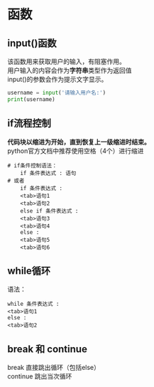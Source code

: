 # 函数
## input()函数
该函数用来获取用户的输入，有阻塞作用。  
用户输入的内容会作为**字符串**类型作为返回值  
input()的参数会作为提示文字显示。  
```python
username = input('请输入用户名:')
print(username)
```
## if流程控制
**代码块以缩进<tab>为开始，直到恢复上一级缩进时结束。**  
python官方文档中推荐使用空格（4个）进行缩进
```
# if条件控制语法：
    if 条件表达式 : 语句  
# 或者
    if 条件表达式 :
    <tab>语句1
    <tab>语句2
    else if 条件表达式 :
    <tab>语句3
    <tab>语句4
    else :
    <tab>语句5
    <tab>语句6
```    
## while循环
语法：
```
while 条件表达式 :
<tab>语句1
else :
<tab>语句2
```
## break 和 continue
break 直接跳出循环（包括else）  
continue 跳出当次循环
